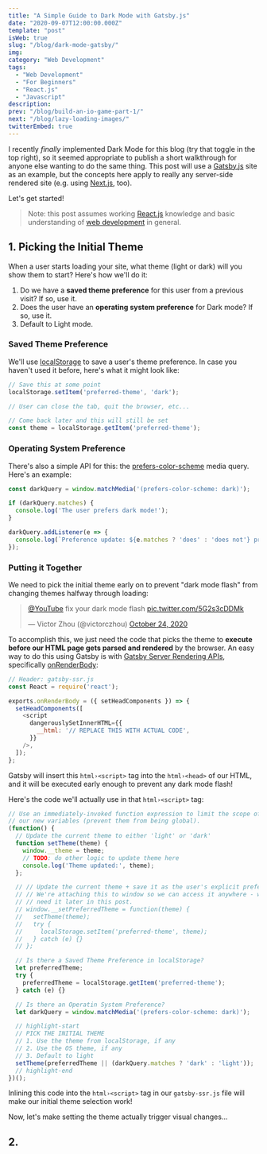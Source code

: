 ```yaml
---
title: "A Simple Guide to Dark Mode with Gatsby.js"
date: "2020-09-07T12:00:00.000Z"
template: "post"
isWeb: true
slug: "/blog/dark-mode-gatsby/"
img:
category: "Web Development"
tags:
  - "Web Development"
  - "For Beginners"
  - "React.js"
  - "Javascript"
description:
prev: "/blog/build-an-io-game-part-1/"
next: "/blog/lazy-loading-images/"
twitterEmbed: true
---
```


I recently _finally_ implemented Dark Mode for this blog (try that toggle in the top right), so it seemed appropriate to publish a short walkthrough for anyone else wanting to do the same thing. This post will use a [Gatsby.js](https://www.gatsbyjs.com/) site as an example, but the concepts here apply to really any server-side rendered site (e.g. using [Next.js](https://nextjs.org/), too).

Let's get started!

> Note: this post assumes working [React.js](https://reactjs.org/) knowledge and basic understanding of [web development](/tag/web-development/) in general.

## 1. Picking the Initial Theme

When a user starts loading your site, what theme (light or dark) will you show them to start? Here's how we'll do it:

1. Do we have a **saved theme preference** for this user from a previous visit? If so, use it.
2. Does the user have an **operating system preference** for Dark mode? If so, use it.
3. Default to Light mode.

### Saved Theme Preference

We'll use [localStorage](https://developer.mozilla.org/en-US/docs/Web/API/Window/localStorage) to save a user's theme preference. In case you haven't used it before, here's what it might look like:

```js
// Save this at some point
localStorage.setItem('preferred-theme', 'dark');

// User can close the tab, quit the browser, etc...

// Come back later and this will still be set
const theme = localStorage.getItem('preferred-theme');
```

### Operating System Preference

There's also a simple API for this: the [prefers-color-scheme](https://web.dev/prefers-color-scheme/) media query. Here's an example:

```js
const darkQuery = window.matchMedia('(prefers-color-scheme: dark)');

if (darkQuery.matches) {
  console.log('The user prefers dark mode!');
}

darkQuery.addListener(e => {
  console.log(`Preference update: ${e.matches ? 'does' : 'does not'} prefer dark mode`);
});
```

### Putting it Together

We need to pick the initial theme early on to prevent "dark mode flash" from changing themes halfway through loading:

<blockquote class="twitter-tweet" data-theme="dark"><p lang="en" dir="ltr"><a href="https://twitter.com/YouTube?ref_src=twsrc%5Etfw">@YouTube</a> fix your dark mode flash <a href="https://t.co/5G2s3cDDMk">pic.twitter.com/5G2s3cDDMk</a></p>&mdash; Victor Zhou (@victorczhou) <a href="https://twitter.com/victorczhou/status/1320060284250157056?ref_src=twsrc%5Etfw">October 24, 2020</a></blockquote>

To accomplish this, we just need the code that picks the theme to **execute before our HTML page gets parsed and rendered** by the browser. An easy way to do this using Gatsby is with [Gatsby Server Rendering APIs](https://www.gatsbyjs.com/docs/ssr-apis/), specifically [onRenderBody](https://www.gatsbyjs.com/docs/ssr-apis/#onRenderBody):

```js
// Header: gatsby-ssr.js
const React = require('react');

exports.onRenderBody = ({ setHeadComponents }) => {
  setHeadComponents([
    <script
      dangerouslySetInnerHTML={{
        __html: '// REPLACE THIS WITH ACTUAL CODE',
      }}
    />,
  ]);
};
```

Gatsby will insert this `html›<script>` tag into the `html›<head>` of our HTML, and it will be executed early enough to prevent any dark mode flash!

Here's the code we'll actually use in that `html›<script>` tag:

```js
// Use an immediately-invoked function expression to limit the scope of
// our new variables (prevent them from being global).
(function() {
  // Update the current theme to either 'light' or 'dark'
  function setTheme(theme) {
    window.__theme = theme;
    // TODO: do other logic to update theme here
    console.log('Theme updated:', theme);
  };

  // // Update the current theme + save it as the user's explicit preference.
  // // We're attaching this to window so we can access it anywhere - we'll
  // // need it later in this post.
  // window.__setPreferredTheme = function(theme) {
  //   setTheme(theme);
  //   try {
  //     localStorage.setItem('preferred-theme', theme);
  //   } catch (e) {}
  // };

  // Is there a Saved Theme Preference in localStorage?
  let preferredTheme;
  try {
    preferredTheme = localStorage.getItem('preferred-theme');
  } catch (e) {}

  // Is there an Operatin System Preference?
  let darkQuery = window.matchMedia('(prefers-color-scheme: dark)');

  // highlight-start
  // PICK THE INITIAL THEME
  // 1. Use the theme from localStorage, if any
  // 2. Use the OS theme, if any
  // 3. Default to light
  setTheme(preferredTheme || (darkQuery.matches ? 'dark' : 'light'));
  // highlight-end
})();
```

Inlining this code into the `html›<script>` tag in our `gatsby-ssr.js` file will make our initial theme selection work!

Now, let's make setting the theme actually trigger visual changes...

## 2.
